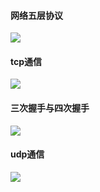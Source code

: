 #### 网络五层协议
![](https://github.com/Duk1906/Learning_Records/blob/master/Pictures/network.png)
#### tcp通信
![](https://github.com/Duk1906/Learning_Records/blob/master/Pictures/tcp1.png)
#### 三次握手与四次握手
![](https://github.com/Duk1906/Learning_Records/blob/master/Pictures/tcp2.png)
#### udp通信
![](https://images2015.cnblogs.com/blog/1093303/201701/1093303-20170115195937619-2089905370.jpg)
